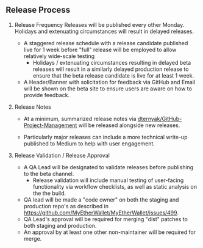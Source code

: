 ## Release Process

1. Release Frequency 
Releases will be published every other Monday. Holidays and extenuating circumstances will result in delayed releases.
     - A staggered release schedule with a release candidate published live for 1 week before "full" release will be employed to allow relatively wide-scale testing 
         - Holidays / extenuating circumstances resulting in delayed beta releases will result in a similarly delayed production release to ensure that the beta release candidate is live for at least 1 week.
     - A Header/Banner with solicitation for feedback via GitHub and Email will be shown on the beta site to ensure users are aware on how to provide feedback.

2. Release Notes
    - At a minimum, summarized release notes via [dternyak/GitHub-Project-Management](https://github.com/dternyak/GitHub-Project-Management) will be released alongside new releases.

    - Particularly major releases can include a more technical write-up published to Medium to help with user engagement.

3. Release Validation / Release Approval
    - A QA Lead will be designated to validate releases before publishing to the beta channel. 
        - Release validation will include manual testing of user-facing functionality via workflow checklists, as well as static analysis on the the build. 
    - QA lead will be made a "code owner" on both the staging and production repo's as described in https://github.com/MyEtherWallet/MyEtherWallet/issues/499. 
    - QA Lead's approval will be required for merging "dist" patches to both staging and production.
    - An approval by at least one other non-maintainer will be required for merge. 


  
  
  